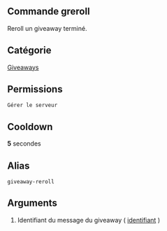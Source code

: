 ## Commande greroll
Reroll un giveaway terminé.

## Catégorie
[Giveaways](../categories/giveaways.md)

## Permissions
`Gérer le serveur`

## Cooldown
**5** secondes

## Alias
`giveaway-reroll`

## Arguments
1. Identifiant du message du giveaway ( [identifiant](../others/id.md) )